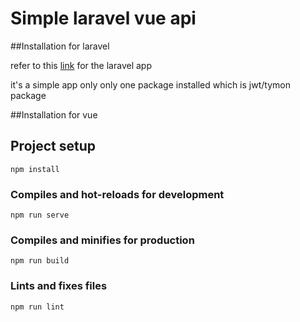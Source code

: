 

# Simple laravel vue api 

##Installation for laravel 

refer to this [link](https://github.com/Moha1234567890/Laravel-App-for-Rest-Api) for the laravel app

it's a simple app only only one package installed which is  jwt/tymon package 

##Installation for vue 

## Project setup
```
npm install
```

### Compiles and hot-reloads for development
```
npm run serve
```

### Compiles and minifies for production
```
npm run build
```

### Lints and fixes files
```
npm run lint
```
